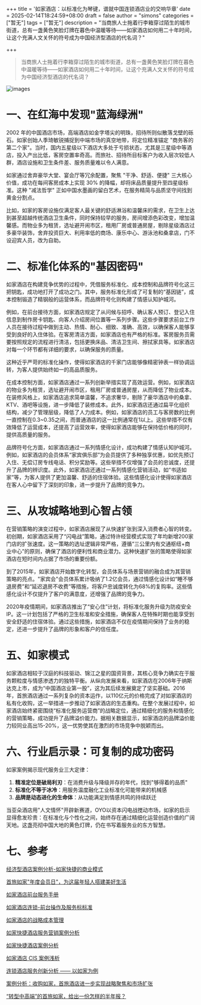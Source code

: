 +++
title = '如家酒店：以标准化为琴键，谱就中国连锁酒店业的交响华章'
date = 2025-02-14T18:24:59+08:00
draft = false
author = "simons"
categories = ["暂无"]
tags = ["暂无"]
description = "当商旅人士拖着行李箱穿过陌生的城市街道，总有一盏黄色笑脸灯牌在暮色中温暖等待——如家酒店如何用二十年时间，让这个充满人文关怀的符号成为中国经济型酒店的代名词？"

+++

> 当商旅人士拖着行李箱穿过陌生的城市街道，总有一盏黄色笑脸灯牌在暮色中温暖等待——如家酒店如何用二十年时间，让这个充满人文关怀的符号成为中国经济型酒店的代名词？

![images](https://res.klook.com/klook-hotel/image/upload/meituan_p1/tdchoteldark/d6d52024709b0d8460400b1606f4477c1565588.jpg)



# 一、在红海中发现"蓝海绿洲"

2002 年的中国酒店市场，高端酒店如金字塔尖的明珠，招待所则似散落戈壁的砾石。如家创始人季琦敏锐捕捉到中端市场的真空地带，将定位精准锚定 "商务客的第二个家"。当时，国内五星级以下酒店大多处于亏损状态，尤其是三星级中等酒店，投入产出比低，客房空置率奇高。而旅社、招待所目标客户为收入层次较低人群，酒店设施和卫生条件差、服务质量难以令人满意。

如家通过舍弃豪华大堂、宴会厅等冗余配置，聚焦 "干净、舒适、便捷" 三大核心价值，成功在每间客房成本上实现 30% 的降幅，却将床品质量提升至四星级标准。这种 "减法哲学" 正如中国水墨画的留白艺术，在服务精简与品质坚守间找到黄金分割点。

比如，如家的客房设施仅满足客人最关键的舒适淋浴和温馨床的需求，在卫生上达到甚至超越传统酒店卫生条件，同时保持较早的服务，房间增添色彩改变，增加温馨感。而物业多为租赁，选址避开闹市区，租用厂房或普通房屋，剔除星级酒店过多豪华装饰，舍弃投资巨大、利用率低的商场、康乐中心、游泳池和桑拿店，门不设迎宾人员，改为自助。



# 二、标准化体系的"基因密码"

如家酒店在构建竞争优势的过程中，凭借服务标准化、成本控制和品牌符号化这三把钥匙，成功地打开了成功之门。其中，服务标准化形成了可复制的“基因链”，成本控制锻造了精钢般的运营体系，而品牌符号化则构建了情感认知护城河。

例如，在前台接待方面，如家酒店规定了从问候与招呼、确认客人预订、登记入住信息到制作房卡钥匙、向客人介绍房间位置等一系列步骤。这些步骤要求前台工作人员在接待过程中做到主动、热情、耐心、细致、准确、高效，以确保客人能够享受到良好的入住体验。在客房清洁方面，如家酒店也有严格的标准。客房服务员需要按照规定的流程进行清洁，包括更换床品、清洁卫生间、擦拭家具等。如家酒店对每一个环节都有详细的要求，以确保服务的质量。

这种近乎严苛的标准化操作，使得如家酒店的千家门店能够像精密钟表一样协调运转，为客人提供始终如一的高品质服务。

在成本控制方面，如家酒店通过一系列创新举措实现了高效运营。例如，如家酒店的物业多为租赁，选址避开闹市区，租用厂房或普通房屋，从而降低了物业成本。在装修风格上，如家酒店追求简单温馨，不追求奢华，剔除了豪华酒店中的桑拿、KTV、酒吧等设施，进一步降低了装修成本。此外，如家酒店还通过扁平化组织结构，减少了管理层级，降低了人力成本。例如，如家酒店的员工与客房数的比例一直控制在0.3~0.35之间，而普通酒店的这一比例通常在1以上。这些举措不仅有效降低了运营成本，还提高了运营效率，使得如家酒店能够在保持低价格的同时，提供高质量的服务。

品牌符号化方面，如家酒店通过一系列情感化设计，成功构建了情感认知护城河。例如，如家酒店的会员体系“家宾俱乐部”为会员提供了多种独享优惠，如优先预订入住、无偿订房专线电话、积分奖励等。这些举措不仅增强了会员的忠诚度，还提升了品牌的辨识度。此外，如家酒店还通过一系列情感化营销活动，如“书适如家”等，为客人提供了更加温馨、舒适的住宿体验。这些情感化设计使得如家酒店在客人心中留下了深刻的印象，进一步提升了品牌的竞争力。



# 三、从攻城略地到心智占领

在营销策略的演变过程中，如家酒店展现了从快速扩张到深入消费者心智的转变。初创期，如家酒店采用了“闪电战”策略，通过特许经营模式实现了年均新增200家门店的扩张速度。这一策略的选址逻辑非常严格，遵循“三公里内有交通枢纽+商业中心”的原则，确保了酒店的便利性和商业潜力。这种快速扩张的策略使得如家酒店在短时间内占据了市场的重要份额。

到了2015年，如家酒店开始数字化转型，会员体系与场景营销的融合成为其营销策略的亮点。"家宾会"会员体系累计吸纳了1.2亿会员，通过情感化设计如“睡不够退房费”和“延迟退房不收费”等措施，将客户忠诚度转化为68%的复购率。这些情感化设计不仅提升了客户的满意度，还增强了品牌的竞争力。

2020年疫情期间，如家酒店推出了“安心住”计划，将标准化服务升级为防疫安全IP。这一计划包括了严格的卫生标准和安全措施，确保客人在特殊时期也能享受到安全舒适的住宿体验。通过这些措施，如家酒店不仅在疫情期间保持了业务的稳定，还进一步提升了品牌的形象和客户的信任度。



# 五、如家模式

如家酒店相较于汉庭的科技驱动、锦江之星的国资背景，其核心竞争力确实在于服务颗粒度与情感渗透力的独特平衡。从纵向发展来看，如家酒店在2006年于纳斯达克上市，成为“中国酒店业第一股”，这为其后续发展奠定了坚实基础。2016年，首旅酒店通过一系列复杂的资本运作，以110亿元的价格完成了对如家酒店的私有化收购，这一举措进一步推动了如家酒店的生态重构。在整个发展过程中，如家酒店始终紧密围绕“标准化服务运营商”的战略定位，通过精细化的服务和情感化的营销策略，成功提升了品牌溢价能力。据相关数据显示，如家酒店的品牌溢价能力较同业高出15-20%，这一优势使其在激烈的市场竞争中脱颖而出。



# 六、行业启示录：可复制的成功密码

如家案例揭示现代服务业三大定律：

1. **精准定位是破局利刃**：在消费升级与降级并存的年代，找到"够得着的品质"
2. **标准化不等于冰冷**：用服务温度融化工业标准化可能带来的机械感
3. **品牌是动态进化的生命体**：从功能满足到情感共鸣的持续跃迁

当亚朵酒店用"人文情怀"开辟新赛道，OYO以资本闪电战搅动市场，如家的启示显得愈发珍贵：在标准化与个性化之间，始终存在通过精细化运营创造价值的广阔天地。这盏亮彻中国大地的黄色灯牌，仍在书写着服务业的东方智慧。



# 七、参考

[经济型酒店案例分析-如家快捷的商业模式](https://www.sohu.com/a/313344328_763450)

[首旅如家"年度会员日"，为这届年轻人搭建美好生活](https://www.prnasia.com/story/455974-1.shtml)

[如家酒店前台服务手册](https://max.book118.com/html/2021/0107/8133047035003035.shtm)

[如家酒店连锁-前台操作及服务标标准](https://www.doczj.com/doc/0323811438.html)

[如家酒店的战略成本管理](https://d.wanfangdata.com.cn/periodical/shang201308007)

[如家快捷酒店服务营销案例分析](https://www.renrendoc.com/paper/291739786.html)

[如家快捷酒店案例分析](https://www.docin.com/p-1112565281.html)

[如家酒店 CIS 案例浅析](https://doc.mbalib.com/view/d1fb7f50095f0bf3be4b3556d96dd457.html)

[连锁酒店服务创新分析 —— 以如家为例](https://wenku.baidu.com/view/37e3caadd7d8d15abe23482fb4daa58da1111c5f.html?_wkts_=1739530232448&needWelcomeRecommand=1)

[案例分析：收购如家，首旅酒店进一步实现战略聚焦和市场扩张](http://www.jlun.net/bencandy/view.html?id=4636&fid=69)

[“转型中高端”的首旅如家，给出一份怎样的半年报？](https://www.jiemian.com/article/10079007.html)
